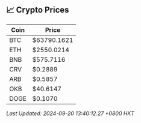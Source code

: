 ## 📈 Crypto Prices

| Coin | Price |
| ---- | ----- |
| BTC | $63790.1621 |
| ETH | $2550.0214 |
| BNB | $575.7116 |
| CRV | $0.2889 |
| ARB | $0.5857 |
| OKB | $40.6147 |
| DOGE | $0.1070 |

_Last Updated: 2024-09-20 13:40:12.27 +0800 HKT_